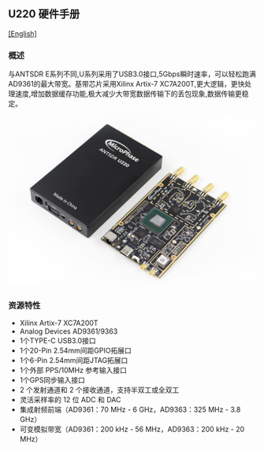 ## U220 硬件手册

[[English]](../../../../device_and_usage_manual/ANTSDR_U_Series_Module/ANTSDR_U220_Reference_Manual/AntsdrU220_Reference_Manual.html)

### 概述

与ANTSDR E系列不同,U系列采用了USB3.0接口,5Gbps瞬时速率，可以轻松跑满AD9361的最大带宽。基带芯片采用Xilinx Artix-7 XC7A200T,更大逻辑，更快处理速度,增加数据缓存功能,极大减少大带宽数据传输下的丢包现象,数据传输更稳定。

![U220](./AntsdrU220_Reference_Manual.assets/U220.jpg)

  ### 资源特性

- Xilinx Artix-7 XC7A200T
- Analog Devices AD9361/9363 
- 1个TYPE-C USB3.0接口
- 1个20-Pin 2.54mm间距GPIO拓展口
- 1个6-Pin 2.54mm间距JTAG拓展口
- 1个外部 PPS/10MHz 参考输入接口
- 1个GPS同步输入接口
- 2 个发射通道和 2 个接收通道，支持半双工或全双工
- 灵活采样率的 12 位 ADC 和 DAC
- 集成射频前端（AD9361：70 MHz - 6 GHz，AD9363：325 MHz - 3.8 GHz）
- 可变模拟带宽（AD9361：200 kHz - 56 MHz，AD9363：200 kHz - 20 MHz）

#### 
